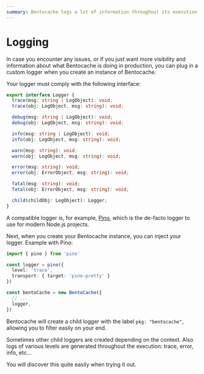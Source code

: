```yaml
---
summary: Bentocache logs a lot of information throughout its execution. Learn how to plug in your own logger.
---
```


# Logging

In case you encounter any issues, or if you just want more visibility and information about what Bentocache is doing in production, you can plug in a custom logger when you create an instance of Bentocache.

Your logger must comply with the following interface:

```ts
export interface Logger {
  trace(msg: string | LogObject): void;
  trace(obj: LogObject, msg: string): void;

  debug(msg: string | LogObject): void;
  debug(obj: LogObject, msg: string): void;

  info(msg: string | LogObject): void;
  info(obj: LogObject, msg: string): void;

  warn(msg: string): void;
  warn(obj: LogObject, msg: string): void;

  error(msg: string): void;
  error(obj: ErrorObject, msg: string): void;

  fatal(msg: string): void;
  fatal(obj: ErrorObject, msg: string): void;

  child(childObj: LogObject): Logger;
}
```

A compatible logger is, for example, [Pino](https://github.com/pinojs/pino), which is the de-facto logger to use for modern Node.js projects.

Next, when you create your Bentocache instance, you can inject your logger. Example with Pino:

```ts
import { pino } from 'pino'

const logger = pino({
  level: 'trace',
  transport: { target: 'pino-pretty' }
})

const bentoCache = new BentoCache({
  // ...
  logger,
})
```

Bentocache will create a child logger with the label `pkg: "bentocache"`, allowing you to filter easily on your end.

Sometimes other child loggers are created depending on the context. Also logs of various levels are generated throughout the execution: trace, error, info, etc...

You will discover this quite easily when trying it out.
